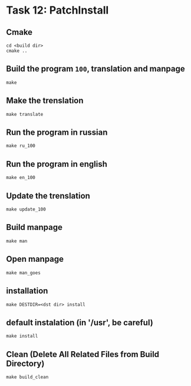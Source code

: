 # Task 12: PatchInstall

## Cmake
```
cd <build dir>
cmake ..
```

## Build the program `100`, translation and manpage
```
make
```  

## Make the trenslation
```
make translate
```  

## Run the program in russian
```
make ru_100
```  

## Run the program in english
```
make en_100
```  

## Update the trenslation
```
make update_100
```  

## Build manpage
```
make man
```  

## Open manpage
```
make man_goes
```  

## installation
```
make DESTDIR=<dst dir> install
```  

## default instalation (in '/usr', be careful)
```
make install
```  

## Clean (Delete All Related Files from Build Directory)
```
make build_clean
```